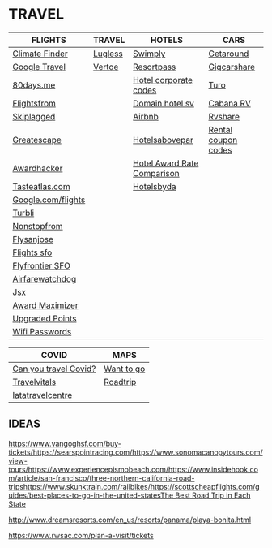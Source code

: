# TRAVEL

| FLIGHTS | TRAVEL | HOTELS | CARS |
| --- | ----------- | --- | ----------- |
|<a href="https://nomadlist.com/climate-finder" target="_blank" rel="noopener noreferrer nofollow">Climate Finder</a>| <a href="https://www.lugless.com/" target="_blank" rel="noopener noreferrer nofollow">Lugless</a>  |   <a href="https://swimply.com/" target="_blank" rel="noopener noreferrer nofollow">Swimply</a>|<a href="https://www.getaround.com/" target="_blank" rel="noopener noreferrer nofollow">Getaround</a>|
|<a href="https://www.google.com/travel/?authuser=0" target="_blank" rel="noopener noreferrer nofollow">Google Travel</a>| <a href="https://vertoe.com/search" target="_blank" rel="noopener noreferrer nofollow">Vertoe</a>  | <a href="https://www.resortpass.com/" target="_blank" rel="noopener noreferrer nofollow">Resortpass</a>|<a href="https://gigcarshare.com/" target="_blank" rel="noopener noreferrer nofollow">Gigcarshare</a>|
|<a href="https://80days.me/" target="_blank" rel="noopener noreferrer nofollow">80days.me</a>|   | <a href="https://hotelcorporatecodes.com/" target="_blank" rel="noopener noreferrer nofollow">Hotel corporate codes</a>| <a href="https://turo.com/" target="_blank" rel="noopener noreferrer nofollow">Turo</a>|
|<a href="https://www.flightsfrom.com/" target="_blank" rel="noopener noreferrer nofollow">Flightsfrom</a>|   |<a href="https://www.domainhotelsv.com/" target="_blank" rel="noopener noreferrer nofollow">Domain hotel sv</a>|<a href="https://www.cabana.life/book" target="_blank" rel="noopener noreferrer nofollow">Cabana RV</a>|
|<a href="https://skiplagged.com/" target="_blank" rel="noopener noreferrer nofollow">Skiplagged</a>|   |<a href="https://www.airbnb.com/" target="_blank" rel="noopener noreferrer nofollow">Airbnb</a>|<a href="https://rvshare.com/" target="_blank" rel="noopener noreferrer nofollow">Rvshare</a>|
|<a href="https://greatescape.co/" target="_blank" rel="noopener noreferrer nofollow">Greatescape</a>|   |<a href="https://hotelsabovepar.com/" target="_blank" rel="noopener noreferrer nofollow">Hotelsabovepar</a>|<a href="https://goingawesomeplaces.com/best-car-rental-coupon-codes-save-insane-amount-money" target="_blank" rel="noopener noreferrer nofollow">Rental coupon codes</a>|
|<a href="https://www.awardhacker.com/" target="_blank" rel="noopener noreferrer nofollow">Awardhacker</a>|   |<a href="https://wandr.me/Hotel-Tools/Hotel-Hustle/" target="_blank" rel="noopener noreferrer nofollow">Hotel Award Rate Comparison</a>|
|<a href="https://www.tasteatlas.com/search" target="_blank" rel="noopener noreferrer nofollow">Tasteatlas.com</a>|   | <a href="https://www.hotelsbyday.com/en" target="_blank" rel="noopener noreferrer nofollow">Hotelsbyda</a>|
|<a href="https://www.google.com/flights" target="_blank" rel="noopener noreferrer nofollow">Google.com/flights</a>|   |   |
|<a href="https://turbli.com/" target="_blank" rel="noopener noreferrer nofollow">Turbli</a>|   |    |
|<a href="http://nonstopfrom.com/" target="_blank" rel="noopener noreferrer nofollow">Nonstopfrom</a>|   |   |
|<a href="https://www.flysanjose.com/nonstop-destinations" target="_blank" rel="noopener noreferrer nofollow">Flysanjose</a>|   |   |
|<a href="https://www.flightconnections.com/flights-from-san-francisco-sfo" target="_blank" rel="noopener noreferrer nofollow">Flights sfo</a>|   |   |
|<a href="https://flights.flyfrontier.com/en/flights-from-san-francisco" target="_blank" rel="noopener noreferrer nofollow">Flyfrontier SFO</a>|   |   |
|<a href="https://www.airfarewatchdog.com/" target="_blank" rel="noopener noreferrer nofollow">Airfarewatchdog</a>|   |   |
|<a href="https://www.jsx.com/home/search" target="_blank" rel="noopener noreferrer nofollow">Jsx</a>|   |   |
|<a href="https://www.travelcodex.com/award-maximizer/" target="_blank" rel="noopener noreferrer nofollow">Award Maximizer</a>|   |   |
|<a href="https://upgradedpoints.com/travel/transfer-partner-tool-calculator/" target="_blank" rel="noopener noreferrer nofollow">Upgraded Points</a>|   |   |
|<a href="https://www.google.com/maps/d/u/0/viewer?ll=27.036767395588726%2C-77.7321389842383&amp;mid=1Z1dI8hoBZSJNWFx2xr_MMxSxSxY&amp;z=8" target="_blank" rel="noopener noreferrer nofollow">Wifi Passwords</a>|   |   |



| COVID | MAPS |
| --- | ----------- |
|<a href="https://trutrip.co/covidentrycheck/" target="_blank" rel="noopener noreferrer nofollow">Can you travel Covid?</a>|<a href="https://www.google.com/maps/@37.8260284,-122.2873674,9z/data=!3m1!4b1!4m2!11m1!2s19PTt3K5YSsjRhrQ53AYqpCpeMz32A" target="_blank" rel="noopener noreferrer nofollow">Want to go</a>|
|<a href="https://travelvitals.amexgbt.com/info" target="_blank" rel="noopener noreferrer nofollow">Travelvitals</a>|<a href="https://www.google.com/maps/@36.1498276,-120.2009683,7z/data=!3m1!4b1!4m2!11m1!2sFrJOJ-_scJiXb_w7P_cPSPfzw8AdmQ" target="_blank" rel="noopener noreferrer nofollow">Roadtrip</a>|
|<a href="https://www.iatatravelcentre.com/world.php" target="_blank" rel="noopener noreferrer nofollow">Iatatravelcentre</a>|



## IDEAS

https://www.vangoghsf.com/buy-tickets/https://searspointracing.com/https://www.sonomacanopytours.com/view-tours/https://www.experiencepismobeach.com/https://www.insidehook.com/article/san-francisco/three-northern-california-road-tripshttps://www.skunktrain.com/railbikes/https://scottscheapflights.com/guides/best-places-to-go-in-the-united-states<a href="https://www.thediscoverer.com/blog/best-road-trip-in-each-state/XvHyVpKgiwAG5awQ?utm_source=intro&amp;utm_medium=email&amp;utm_campaign=1297771303" target="_blank" rel="noopener noreferrer nofollow">The Best Road Trip in Each State</a>

<a href="http://www.dreamsresorts.com/en_us/resorts/panama/playa-bonita.html" target="_blank" rel="noopener noreferrer nofollow">http://www.dreamsresorts.com/en_us/resorts/panama/playa-bonita.html</a>

<a href="https://www.rwsac.com/plan-a-visit/tickets" target="_blank" rel="noopener noreferrer nofollow">https://www.rwsac.com/plan-a-visit/tickets</a>


